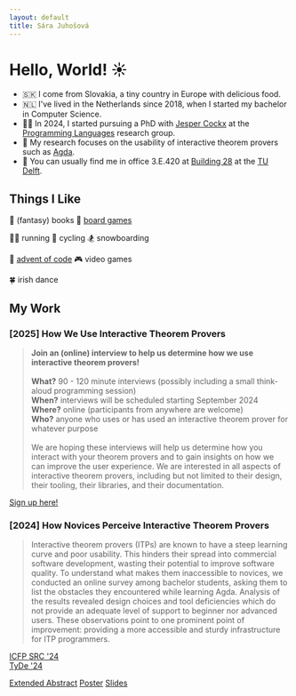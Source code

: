 ```yaml
---
layout: default
title: Sára Juhošová
---
```


# Hello, World! ☀️

* 🇸🇰 I come from Slovakia, a tiny country in Europe with delicious food.
* 🇳🇱 I've lived in the Netherlands since 2018, when I started my bachelor in Computer Science.
* 👩‍🎓 In 2024, I started pursuing a PhD with [Jesper Cockx](https://jesper.sikanda.be/) at the [Programming Languages](https://pl.ewi.tudelft.nl/) research group.
* 🧬 My research focuses on the usability of interactive theorem provers such as [Agda](https://github.com/agda/agda/).
* 🏢 You can usually find me in office 3.E.420 at [Building 28](https://map.tudelftcampus.nl/nl/poi/wiskunde-informatica-ewi/) at the [TU Delft](https://www.tudelft.nl/).

## Things I Like

🧙 (fantasy) books 🎲 [board games](https://boardgamegeek.com/collection/user/sarantja?sort=rank&sortdir=asc&rankobjecttype=subtype&rankobjectid=1&columns=title%7Cthumbnail%7Crank%7Crating%7Cbggrating%7Ccomment%7Ccommands&geekranks=Board%20Game%20Rank&objecttype=thing&ff=1&subtype=boardgame)

🏃‍♀️ running 🚴 cycling 🏂 snowboarding

🎅 [advent of code](https://github.com/sarajuhosova/aoc) 🎮 video games 

🍀 irish dance

## My Work
  
### [2025] How We Use Interactive Theorem Provers

> **Join an (online) interview to help us determine how we use interactive theorem provers!** <br>
> <br>
> **What?** 90 - 120 minute interviews (possibly including a small think-aloud programming session) <br>
> **When?** interviews will be scheduled starting September 2024 <br>
> **Where?** online (participants from anywhere are welcome) <br>
> **Who?** anyone who uses or has used an interactive theorem prover for whatever purpose <br>
> <br>
> We are hoping these interviews will help us determine how you interact with your theorem provers and to gain insights on how we can improve the user experience.
> We are interested in all aspects of interactive theorem provers, including but not limited to their design, their tooling, their libraries, and their documentation. <br>

<a href="https://tudelft.fra1.qualtrics.com/jfe/form/SV_0UJKuqcWC9G4FEy" class="link">Sign up here!</a>

### [2024] How Novices Perceive Interactive Theorem Provers
  
> Interactive theorem provers (ITPs) are known to have a steep learning curve and poor usability.
> This hinders their spread into commercial software development, wasting their potential to improve software quality.
> To understand what makes them inaccessible to novices, we conducted an online survey among bachelor students, asking them to list the obstacles they encountered while learning Agda.
> Analysis of the results revealed design choices and tool deficiencies which do not provide an adequate level of support to beginner nor advanced users.
> These observations point to one prominent point of improvement: providing a more accessible and sturdy infrastructure for ITP programmers.

<a href="https://icfp24.sigplan.org/track/icfp-2024-student-research-competition" class="conf">ICFP SRC '24</a> <br>
<a href="https://icfp24.sigplan.org/home/tyde-2024" class="conf">TyDe '24</a>

<a href="/assets/files/novices/extended-abstract.pdf" class="link">Extended Abstract</a>
<a href="/assets/files/novices/poster.pdf" class="link">Poster</a>
<a href="/assets/files/novices/slides.pdf" class="link">Slides</a>
